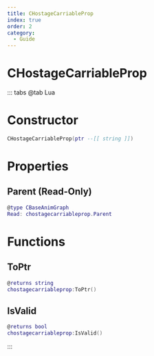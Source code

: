 ```yaml
---
title: CHostageCarriableProp
index: true
order: 2
category:
  - Guide
---
```


# CHostageCarriableProp

::: tabs
@tab Lua
# Constructor
```lua
CHostageCarriableProp(ptr --[[ string ]])
```
# Properties
## Parent (Read-Only)
```lua
@type CBaseAnimGraph
Read: chostagecarriableprop.Parent
```
# Functions
## ToPtr
```lua
@returns string
chostagecarriableprop:ToPtr()
```
## IsValid
```lua
@returns bool
chostagecarriableprop:IsValid()
```

:::